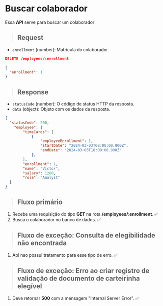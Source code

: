 # Buscar colaborador

Essa **API** serve para buscar um colaborador

> ## Request

- `enrollment` (number): Matrícula do colaborador.

```json
DELETE /employees/:enrollment
```

```json
{
  "enrollment": 1
}
```

> ## Response

- `statusCode` (number): O código de status HTTP da resposta.
- `data` (object): Objeto com os dados da resposta.

```json
{
  "statusCode": 200,
	"employee": {
		"timeCards": [
			{
				"employeeEnrollment": 1,
				"startDate": "2024-03-03T08:00:00.000Z",
				"endDate": "2024-03-03T18:00:00.000Z"
			},
		],
		"enrollment": 1,
		"name": "Victor",
		"salary": 1200,
		"role": "Analyst"
  }
}
```

> ## Fluxo primário

1. Recebe uma requisição do tipo **GET** na rota **/employees/:enrollment**. ✅
2. Busca o colaborador no banco de dados. ✅

> ## Fluxo de exceção: Consulta de elegibilidade não encontrada

1. Api nao possui tratamento para esse tipo de erro. ✅

> ## Fluxo de exceção: Erro ao criar registro de validação de documento de carteirinha elegível

1. Deve retornar **500** com a mensagem "Internal Server Error". ✅
